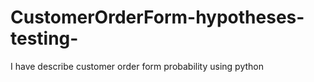 # CustomerOrderForm-hypotheses-testing-
I have describe customer order form probability using python
